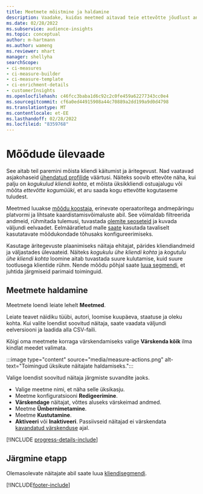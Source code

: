 ```yaml
---
title: Meetmete mõistmine ja haldamine
description: Vaadake, kuidas meetmed aitavad teie ettevõtte jõudlust analüüsida ja kajastada.
ms.date: 02/28/2022
ms.subservice: audience-insights
ms.topic: conceptual
author: m-hartmann
ms.author: wameng
ms.reviewer: mhart
manager: shellyha
searchScope:
- ci-measures
- ci-measure-builder
- ci-measure-template
- ci-enrichment-details
- customerInsights
ms.openlocfilehash: c46fcc3baba1d6c92c2c0fe459a62277343cc0e4
ms.sourcegitcommit: cf6a0ed44915908a44c70889a2dd199a9d0d4798
ms.translationtype: MT
ms.contentlocale: et-EE
ms.lasthandoff: 02/28/2022
ms.locfileid: "8359768"
---
```

# <a name="measures-overview"></a>Mõõdude ülevaade

See aitab teil paremini mõista kliendi käitumist ja äritegevust. Nad vaatavad asjakohaseid [ühendatud profilide](data-unification.md) väärtusi. Näiteks soovib ettevõte näha, kui palju on *kogukulud kliendi kohta*, et mõista üksikkliendi ostuajalugu või mõõta *ettevõtte kogumüüki*, et aru saada kogu ettevõtte kogutaseme tuludest.  

Meetmed luuakse [mõõdu koostaja](measure-builder.md), erinevate operaatoritega andmepäringu platvormi ja lihtsate kaardistamisvõimaluste abil. See võimaldab filtreerida andmeid, rühmitada tulemusi, tuvastada [olemite seoseteid](relationships.md) ja kuvada väljundi eelvaadet. Eelmääratletud malle [saate](measure-templates.md) kasutada tavaliselt kasutatavate mõõdukondade tõhusaks konfigureerimiseks.

Kasutage äritegevuste plaanimiseks näitaja ehitajat, pärides kliendiandmeid ja väljastades ülevaateid. Näiteks *kogukulu ühe kliendi kohta* ja *kogutulu ühe kliendi kohta* loomine aitab tuvastada suure kulutamise, kuid suure tootlusega klientide rühm. Nende mõõdu põhjal saate [luua segmendi](segments.md), et juhtida järgmiseid parimaid toiminguid. 

## <a name="manage-your-measures"></a>Meetmete haldamine

Meetmete loendi leiate lehelt **Meetmed**.

Leiate teavet näidiku tüübi, autori, loomise kuupäeva, staatuse ja oleku kohta. Kui valite loendist soovitud näitaja, saate vaadata väljundi eelversiooni ja laadida alla CSV-faili.

Kõigi oma meetmete korraga värskendamiseks valige **Värskenda kõik** ilma kindlat meedet valimata.

:::image type="content" source="media/measure-actions.png" alt-text="Toimingud üksikute näitajate haldamiseks.":::

Valige loendist soovitud näitaja järgmiste suvandite jaoks.

- Valige meetme nimi, et näha selle üksikasju.
- Meetme konfiguratsiooni **Redigeerimine**.
- **Värskendage** näitajat, võttes aluseks värskeimad andmed.
- Meetme **Ümbernimetamine**.
- Meetme **Kustutamine**.
- **Aktiveeri** või **Inaktiveeri**. Passiivseid näitajad ei värskendata [kavandatud värskenduse](system.md#schedule-tab) ajal.

[!INCLUDE [progress-details-include](../includes/progress-details-pane.md)]

## <a name="next-step"></a>Järgmine etapp

Olemasolevate näitajate abil saate luua [kliendisegmendi](segments.md).

[!INCLUDE[footer-include](../includes/footer-banner.md)]
